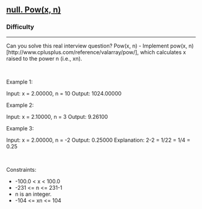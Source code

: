 <h2><a href="https://leetcode.com/problems/powx-n/">null. Pow(x, n)</a></h2><h3>Difficulty</h3><hr>Can you solve this real interview question? Pow(x, n) - Implement pow(x, n) [http://www.cplusplus.com/reference/valarray/pow/], which calculates x raised to the power n (i.e., xn).

 

Example 1:


Input: x = 2.00000, n = 10
Output: 1024.00000


Example 2:


Input: x = 2.10000, n = 3
Output: 9.26100


Example 3:


Input: x = 2.00000, n = -2
Output: 0.25000
Explanation: 2-2 = 1/22 = 1/4 = 0.25


 

Constraints:

 * -100.0 < x < 100.0
 * -231 <= n <= 231-1
 * n is an integer.
 * -104 <= xn <= 104